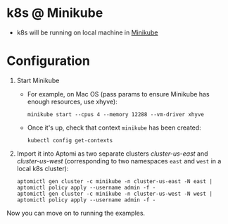 # k8s @ Minikube
* k8s will be running on local machine in [Minikube](https://github.com/kubernetes/minikube)

# Configuration
1. Start Minikube
    * For example, on Mac OS (pass params to ensure Minikube has enough resources, use xhyve):
      ```
      minikube start --cpus 4 --memory 12288 --vm-driver xhyve
      ```
    * Once it's up, check that context `minikube` has been created:
      ```
      kubectl config get-contexts
      ```   
   
2. Import it into Aptomi as two separate clusters *cluster-us-east* and *cluster-us-west* (corresponding to two namespaces `east` and `west` in a local k8s cluster):
    ```
    aptomictl gen cluster -c minikube -n cluster-us-east -N east | aptomictl policy apply --username admin -f -
    aptomictl gen cluster -c minikube -n cluster-us-west -N west | aptomictl policy apply --username admin -f -
    ```

Now you can move on to running the examples.
